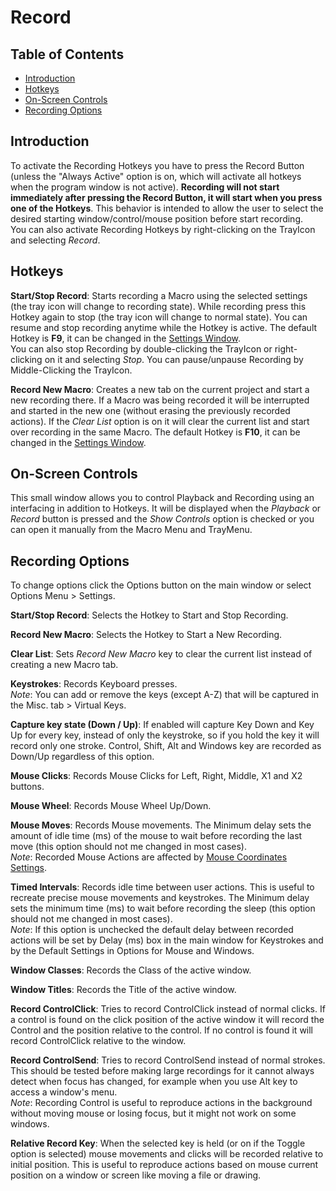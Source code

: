 ﻿# Record

## Table of Contents

* [Introduction](#Introduction)
* [Hotkeys](#Hotkeys)
* [On-Screen Controls](#On-Screen-Controls)
* [Recording Options](#Recording-Options)

## Introduction

To activate the Recording Hotkeys you have to press the Record Button (unless the "Always Active" option is on, which will activate all hotkeys when the program window is not active). **Recording will not start immediately after pressing the Record Button, it will start when you press one of the Hotkeys**. This behavior is intended to allow the user to select the desired starting window/control/mouse position before start recording.  
You can also activate Recording Hotkeys by right-clicking on the TrayIcon and selecting *Record*.

## Hotkeys

**Start/Stop Record**: Starts recording a Macro using the selected settings (the tray icon will change to recording state). While recording press this Hotkey again to stop (the tray icon will change to normal state). You can resume and stop recording anytime while the Hotkey is active. The default Hotkey is **F9**, it can be changed in the [Settings Window](#recording-options).  
You can also stop Recording by double-clicking the TrayIcon or right-clicking on it and selecting *Stop*. You can pause/unpause Recording by Middle-Clicking the TrayIcon.  

**Record New Macro**: Creates a new tab on the current project and start a new recording there. If a Macro was being recorded it will be interrupted and started in the new one (without erasing the previously recorded actions). If the *Clear List* option is on it will clear the current list and start over recording in the same Macro. The default Hotkey is **F10**, it can be changed in the [Settings Window](#recording-options).  

## On-Screen Controls

This small window allows you to control Playback and Recording using an interfacing in addition to Hotkeys. It will be displayed when the *Playback* or *Record* button is pressed and the *Show Controls* option is checked or you can open it manually from the Macro Menu and TrayMenu.

## Recording Options

To change options click the Options button on the main window or select Options Menu > Settings. 

**Start/Stop Record**: Selects the Hotkey to Start and Stop Recording.  

**Record New Macro**: Selects the Hotkey to Start a New Recording.  

**Clear List**: Sets *Record New Macro* key to clear the current list instead of creating a new Macro tab.  

**Keystrokes**: Records Keyboard presses.  
*Note*: You can add or remove the keys (except A-Z) that will be captured in the Misc. tab > Virtual Keys.  

**Capture key state (Down / Up)**: If enabled will capture Key Down and Key Up for every key, instead of only the keystroke, so if you hold the key it will record only one stroke. Control, Shift, Alt and Windows key are recorded as Down/Up regardless of this option.  

**Mouse Clicks**: Records Mouse Clicks for Left, Right, Middle, X1 and X2 buttons.  

**Mouse Wheel**: Records Mouse Wheel Up/Down.  

**Mouse Moves**: Records Mouse movements. The Minimum delay sets the amount of idle time (ms) of the mouse to wait before recording the last move (this option should not me changed in most cases).  
*Note*: Recorded Mouse Actions are affected by [Mouse Coordinates Settings](p7-Settings.html#Defaults).  

**Timed Intervals**: Records idle time between user actions. This is useful to recreate precise mouse movements and keystrokes. The Minimum delay sets the minimum time (ms) to wait before recording the sleep (this option should not me changed in most cases).  
*Note*: If this option is unchecked the default delay between recorded actions will be set by Delay (ms) box in the main window for Keystrokes and by the Default Settings in Options for Mouse and Windows.  

**Window Classes**: Records the Class of the active window.  

**Window Titles**: Records the Title of the active window.  

**Record ControlClick**: Tries to record ControlClick instead of normal clicks. If a control is found on the click position of the active window it will record the Control and the position relative to the control. If no control is found it will record ControlClick relative to the window.  

**Record ControlSend**: Tries to record ControlSend instead of normal strokes. This should be tested before making large recordings for it cannot always detect when focus has changed, for example when you use Alt key to access a window's menu.   
*Note*: Recording Control is useful to reproduce actions in the background without moving mouse or losing focus, but it might not work on some windows.  

**Relative Record Key**: When the selected key is held (or on if the Toggle option is selected) mouse movements and clicks will be recorded relative to initial position. This is useful to reproduce actions based on mouse current position on a window or screen like moving a file or drawing.  
